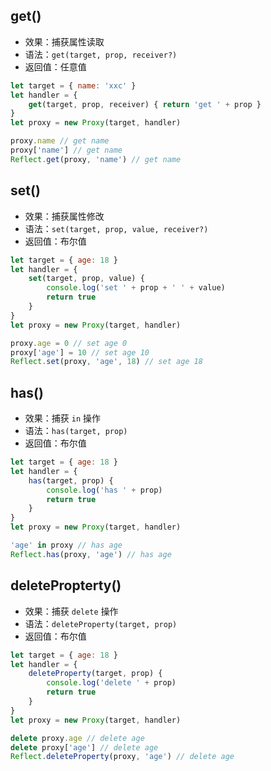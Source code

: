 ## get()
- 效果：捕获属性读取
- 语法：`get(target, prop, receiver?)`
- 返回值：任意值
```js
let target = { name: 'xxc' }
let handler = {
	get(target, prop, receiver) { return 'get ' + prop }
}
let proxy = new Proxy(target, handler)

proxy.name // get name
proxy['name'] // get name
Reflect.get(proxy, 'name') // get name
```
## set()
- 效果：捕获属性修改
- 语法：`set(target, prop, value, receiver?)`
- 返回值：布尔值
```js
let target = { age: 18 }
let handler = {
	set(target, prop, value) {
		console.log('set ' + prop + ' ' + value)
		return true
	}
}
let proxy = new Proxy(target, handler)

proxy.age = 0 // set age 0
proxy['age'] = 10 // set age 10
Reflect.set(proxy, 'age', 18) // set age 18
```
## has()
- 效果：捕获 `in` 操作
- 语法：`has(target, prop)`
- 返回值：布尔值
```js
let target = { age: 18 }
let handler = {
	has(target, prop) {
		console.log('has ' + prop)
		return true
	}
}
let proxy = new Proxy(target, handler)

'age' in proxy // has age
Reflect.has(proxy, 'age') // has age
```
## deletePropterty()
- 效果：捕获 `delete` 操作
- 语法：`deleteProperty(target, prop)`
- 返回值：布尔值
```js
let target = { age: 18 }
let handler = {
	deleteProperty(target, prop) {
		console.log('delete ' + prop)
		return true
	}
}
let proxy = new Proxy(target, handler)

delete proxy.age // delete age
delete proxy['age'] // delete age
Reflect.deleteProperty(proxy, 'age') // delete age
```